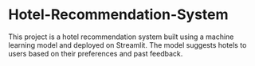 # Hotel-Recommendation-System
This project is a hotel recommendation system built using a machine learning model and deployed on Streamlit. The model suggests hotels to users based on their preferences and past feedback.
